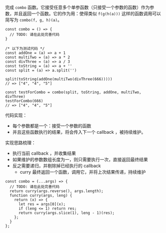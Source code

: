 完成 `combo` 函数。它接受任意多个单参函数（只接受一个参数的函数）作为参数，并且返回一个函数。它的作为用：使得类似 `f(g(h(a)))` 这样的函数调用可以简写为 `combo(f, g, h)(a)`。

```
const combo = () => {
  // TODO: 请在此处完善代码
}

/* 以下为测试代码 */
const addOne = (a) => a + 1
const multiTwo = (a) => a * 2
const divThree = (a) => a / 3
const toString = (a) => a + ''
const split = (a) => a.split('')

split(toString(addOne(multiTwo(divThree(666)))))
// => ["4", "4", "5"]

const testForCombo = combo(split, toString, addOne, multiTwo, divThree)
testForCombo(666)
// => ["4", "4", "5"]
```

代码实现：

* 每个参数都是一个：接受一个参数的函数
* 并且这些函数执行的结果，将会传入下一个 callback ，被持续维护。

实现思路梳理：

* 执行当前 callback ，并收集结果
* 如果维护的参数数组长度为一，则只需要执行一次，直接返回最终结果
* 反之需要递归，并剔除掉已经执行的 callback
  * curry 最终返回一个函数，调用它，并将上次结果传递，持续维护

```
const combo = (...args) => {
  // TODO: 请在此处完善代码
  return curry(args.reverse(), args.length);
  function curry(args, leng) {
    return (x) => {
      let res = args[0](x);
      if (leng <= 1) return res;
      return curry(args.slice(1), leng - 1)(res);
    };
  }
};
```

